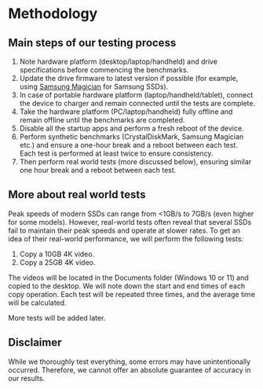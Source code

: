 # Methodology

## **Main steps of our testing process**

1. Note hardware platform (desktop/laptop/handheld) and drive specifications before commencing the benchmarks.
2. Update the drive firmware to latest version if possible (for example, using [Samsung Magician](https://semiconductor.samsung.com/consumer-storage/magician/) for Samsung SSDs).
3. In case of portable hardware platform (laptop/handheld/tablet), connect the device to charger and remain connected until the tests are complete.
4. Take the hardware platform (PC/laptop/handheld) fully offline and remain offline until the benchmarks are completed.
5. Disable all the startup apps and perform a fresh reboot of the device.
6. Perform synthetic benchmarks (CrystalDiskMark, Samsung Magician etc.) and ensure a one-hour break and a reboot between each test. Each test is performed at least twice to ensure consistency.
7. Then perform real world tests (more discussed below), ensuring similar one hour break and a reboot between each test.

## More about real world tests
<p>
Peak speeds of modern SSDs can range from <1GB/s to 7GB/s (even higher for some models). However, real-world tests often reveal that several SSDs fail to maintain their peak speeds and operate at slower rates. To get an idea of their real-world performance, we will perform the following tests:
</p>
<ol>
<li>Copy a 10GB 4K video.
</li>
<li>Copy a 25GB 4K video.</li>
</ol>
<p>
The videos will be located in the Documents folder (Windows 10 or 11) and copied to the desktop. We will note down the start and end times of each copy operation. Each test will be repeated three times, and the average time will be calculated.
</p>
More tests will be added later.

## Disclaimer

While we thoroughly test everything, some errors may have unintentionally occurred. Therefore, we cannot offer an absolute guarantee of accuracy in our results.